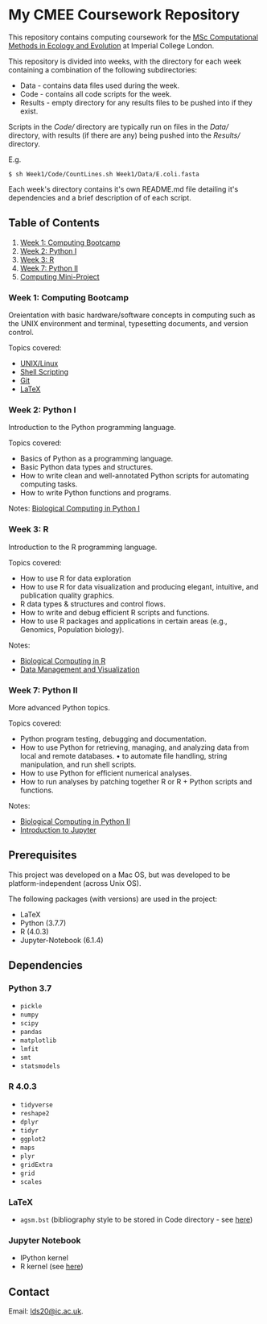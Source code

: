 # My CMEE Coursework Repository

This repository contains computing coursework for the [MSc Computational Methods in Ecology and Evolution](https://www.imperial.ac.uk/study/pg/life-sciences/computational-methods-ecology-evolution/) at Imperial College London.

This repository is divided into weeks, with the directory for each week containing a combination of the following subdirectories:
* Data - contains data files used during the week.
* Code - contains all code scripts for the week.
* Results - empty directory for any results files to be pushed into if they exist.

Scripts in the *Code/* directory are typically run on files in the *Data/* directory, with results (if there are any) being pushed into the *Results/* directory.

E.g.

```
$ sh Week1/Code/CountLines.sh Week1/Data/E.coli.fasta 
```
Each week's directory contains it's own README.md file detailing it's dependencies and a brief description of of each script.

## Table of Contents
1. [Week 1: Computing Bootcamp](https://github.com/ldswaby/CMEECourseWork/tree/master/Week1)
2. [Week 2: Python I](https://github.com/ldswaby/CMEECourseWork/tree/master/Week2)
3. [Week 3: R](https://github.com/ldswaby/CMEECourseWork/tree/master/Week3)
4. [Week 7: Python II](#7.Week-7-Python-II)
5. [Computing Mini-Project](https://github.com/ldswaby/CMEECourseWork/tree/master/MiniProject)

### Week 1: Computing Bootcamp

Oreientation with basic hardware/software concepts in computing such as the UNIX environment and terminal,
typesetting documents, and version control.

Topics covered:
* [UNIX/Linux](https://mhasoba.github.io/TheMulQuaBio/notebooks/01-Unix.html)
* [Shell Scripting](https://mhasoba.github.io/TheMulQuaBio/notebooks/02-ShellScripting.html)
* [Git](https://mhasoba.github.io/TheMulQuaBio/notebooks/03-Git.html)
* [LaTeX](https://mhasoba.github.io/TheMulQuaBio/notebooks/04-LaTeX.html)

### Week 2: Python I

Introduction to the Python programming language.

Topics covered:
* Basics of Python as a programming language.
* Basic Python data types and structures.
* How to write clean and well-annotated Python scripts for automating computing tasks. 
* How to write Python functions and programs.

Notes: [Biological Computing in Python I](https://mhasoba.github.io/TheMulQuaBio/notebooks/05-Python_I.html#)

### Week 3: R

Introduction to the R programming language.

Topics covered:
* How to use R for data exploration
* How to use R for data visualization and producing elegant, intuitive, and publication quality graphics.
* R data types & structures and control flows.
* How to write and debug efficient R scripts and functions.
* How to use R packages and applications in certain areas (e.g., Genomics, Population biology).

Notes: 
* [Biological Computing in R](https://mhasoba.github.io/TheMulQuaBio/notebooks/07-R.html)
* [Data Management and Visualization](https://mhasoba.github.io/TheMulQuaBio/notebooks/08-Data_R.html)

### Week 7: Python II

More advanced Python topics.

Topics covered:
* Python program testing, debugging and documentation.
* How to use Python for retrieving, managing, and analyzing data from local and remote databases. • to automate file handling, string manipulation, and run shell scripts.
* How to use Python for efficient numerical analyses.
* How to run analyses by patching together R or R + Python scripts and functions.

Notes: 
* [Biological Computing in Python II](https://mhasoba.github.io/TheMulQuaBio/notebooks/06-Python_II.html)
* [Introduction to Jupyter](https://mhasoba.github.io/TheMulQuaBio/notebooks/Appendix-JupyIntro.html)

## Prerequisites

This project was developed on a Mac OS, but was developed to be platform-independent (across Unix OS).

The following packages (with versions) are used in the project:
* LaTeX 
* Python (3.7.7)
* R (4.0.3)
* Jupyter-Notebook (6.1.4)

## Dependencies

### Python 3.7
* `pickle` 
* `numpy` 
* `scipy` 
* `pandas` 
* `matplotlib`
* `lmfit`
* `smt`
* `statsmodels`
 
### R 4.0.3
* `tidyverse`
* `reshape2` 
* `dplyr` 
* `tidyr` 
* `ggplot2` 
* `maps`
* `plyr` 
* `gridExtra`
* `grid`
* `scales`

### LaTeX
* `agsm.bst` (bibliography style to be stored in Code directory - see [here](http://ftp.math.utah.edu/pub/tex/bibtex/agsm.bst))

### Jupyter Notebook
* IPython kernel
* R kernel (see [here](https://github.com/IRkernel/IRkernel))

## Contact

Email: <lds20@ic.ac.uk>.